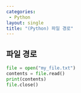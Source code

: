 ```yaml
---
categories: 
 - Python
layout: single
title: "(Python) 파일 경로"
---
```


## 파일 경로


```python
file = open("my_file.txt")
contents = file.read()
print(contents)
file.close()
```
<br>
